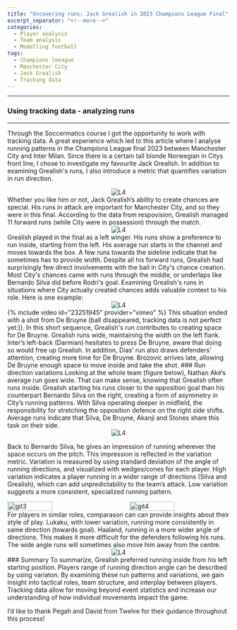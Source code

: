```yaml
---
title: "Uncovering runs: Jack Grealish in 2023 Champions League Final"
excerpt_separator: "<!--more-->"
categories:
  - Player analysis
  - Team analysis
  - Modelling football
tags:
  - Champions leeague
  - Manchester City
  - Jack Grealish
  - Tracking data
---
```

------------
### Using tracking data - analyzing runs 
------------
<style>
  /* Generell stil for bilder og tekst ved siden av hverandre */
  .figure-text {
    display: flex;
    align-items: flex-start;
    gap: 20px;
    margin-top: 20px;
  }

  /* Gjør bildene responsive */
  .figure-text img {
    width: 40%; /* Bildene tar 40% av bredden */
    max-width: 300px; /* Begrens maksimal bredde på PC */
  }

  /* Teksten ved siden av bildene */
  .figure-text p {
    flex: 1; /* Teksten tar resten av plassen */
    margin: 0;
  }

  /* Responsiv tilpasning for smale skjermer */
  @media screen and (max-width: 768px) {
    .figure-text {
      flex-direction: column; /* Stable bildet og teksten vertikalt */
      align-items: center; /* Midtstill innholdet */
    }

    .figure-text img {
      width: 100%; /* Bildene tar hele bredden på smale skjermer */
      max-width: none; /* Fjern maksimal breddebegrensning */
    }

    .figure-text p {
      text-align: center; /* Juster teksten til midten */
    }
  }
</style>

Through the Soccermatics course I got the opportunity to work with tracking data. A great experience which led to this article where I analyse running patterns in the Champions League final 2023 between Manchester City and Inter Milan. Since there is a certain tall blonde Norwegian in Citys front line, I chose to investigate my favourite Jack Grealish. In addition to examining Grealish's runs, I also introduce a metric that quantifies variation in run direction.
<div style="text-align:center;">
  <img src="https://github.com/user-attachments/assets/37204ac5-13e5-4863-aecc-65ce874cac85" alt="L4" style="max-width:80%;"/>
</div>
Whether you like him or not, Jack Grealish’s ability to create chances are special. His runs in attack are important for Manchester City, and so they were in this final. According to the data from respovision, Grealish managed 11 forward runs (while City were in possession) through the match. 
<div style="text-align:center;">
  <img src="https://github.com/user-attachments/assets/8504e061-0758-4f61-9f7e-d6816372a193" alt="L4" style="max-width:80%;"/>
</div>
Grealish played in the final as a left winger. His runs show a preference to run inside, starting from the left. His average run starts in the channel and moves towards the box. A few runs towards the sideline indicate that he sometimes has to provide width. Despite all his forward runs, Grealish had surprisingly few direct involvements with the ball in City's chance creation. Most City's chances came with runs through the middle, or underlaps like Bernardo Silva did before Rodri's goal. Examining Grealish's runs in situations where City actually created chances adds valuable context to his role. Here is one example:
<div style="text-align:center;">
  <img src="https://github.com/user-attachments/assets/e5e5d568-7488-4ed0-8b37-ef212187ac84" alt="L4" style="max-width:80%;"/>
</div>
{% include video id="23251945" provider="vimeo" %}
This situation ended with a shot from De Bruyne (ball disappeared, tracking data is not perfect yet:)). In this short sequence, Grealish's run contributes to creating space for De Bruyne. Grealish runs wide, maintaining the width on the left flank. Inter’s left-back (Darmian) hesitates to press De Bruyne, aware that doing so would free up Grealish. In addition, Dias’ run also draws defenders’ attention, creating more time for De Bruyne. Brozovic arrives late, allowing De Bruyne enough space to move inside and take the shot.   
### Run direction variations
Looking at the whole team (figure below), Nathan Aké’s average run goes wide. That can make sense, knowing that Grealish often runs inside. Grealish starting his runs closer to the opposition goal than his counterpart Bernardo Silva on the right, creating a form of asymmetry in City’s running patterns. With Silva operating deeper in midfield, the responsibility for stretching the opposition defence on the right side shifts. Average runs indicate that Silva, De Bruyne, Akanji and Stones share this task on their side.
<div style="text-align:center;">
  <img src="https://github.com/user-attachments/assets/94305d77-e245-417a-b8c5-cc028a81537a" alt="L4" style="max-width:80%;"/>
</div>

Back to Bernardo Silva, he gives an impression of running wherever the space occurs on the pitch. This impression is reflected in the variation metric. Variation is measured by using standard deviation of the angle of running directions, and visualized with wedges/cones for each player. High variation indicates a player running in a wider range of directions (Silva and Grealish), which can add unpredictability to the team’s attack.  Low variation suggests a more consistent, specialized running pattern. 
<div style="display: flex; flex-direction: row; justify-content: space-between; align-items: flex-start;">
  <img src="https://github.com/user-attachments/assets/847cdd11-0f06-4c4a-b703-8e489e77fea2" alt="git3" width="45%" />
  <img src="https://github.com/user-attachments/assets/7ce01e6b-9db4-4c3b-a120-c0af1c9da7d2" alt="git4" width="45%" />
</div>
For players in similar roles, comparason can can provide insights about their style of play. Lukaku, with lower variation, running more consistently in same direction (towards goal). Haaland, running in a more wider angle of directions. This makes it more difficult for the defenders following his runs. The wide angle runs will sometimes also move him away from the centre.  
<div style="text-align:center;">
  <img src="https://github.com/user-attachments/assets/fbf97135-763e-484c-a744-a9e75d9984d7" alt="L4" style="max-width:90%;"/>
</div>
### Summary
To summarize, Grealish preferred running inside from his left starting position. Players range of running direction angle can be described by using variaton. By examining these run patterns and variations, we gain insight into tactical roles, team structure, and interplay between players. Tracking data allow for moving beyond event statistics and increase our understanding of how individual movements impact the game.

I’d like to thank Pegah and David from Twelve for their guidance throughout this process!

